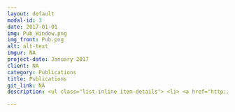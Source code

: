 ```yaml
---
layout: default
modal-id: 3
date: 2017-01-01
img: Pub_Window.png
img_front: Pub.png
alt: alt-text
imgur: NA
project-date: January 2017
client: NA
category: Publications
title: Publications
git_link: NA
description: <ul class="list-inline item-details"> <li> <a href="http://stm.sciencemag.org/content/7/307/307ra154">Human IFNAR2 Deficiency: Lessons for Antiviral Immunity</a></li> <li><a href="http://www.jbc.org/content/early/2016/12/12/jbc.M116.756601">Cytokine-Induced MMP13 Expression in Human Chondrocytes is dependent on Activating Transcription Factor 3 (ATF3) regulation</a></li> <li><a href="http://www.tandfonline.com/doi/full/10.3109/03008207.2016.1168409">The first international workshop on the epigenetics of osteoarthritis</a></li> <li><a href="http://journals.plos.org/plosone/article?id=10.1371/journal.pone.0148024">Leptin and Pro-Inflammatory Stimuli Synergistically Upregulate MMP-1 and MMP-3 Secretion in Human Gingival Fibroblasts.</a></li> <li><a href="http://bmcmedgenet.biomedcentral.com/articles/10.1186/s12881-015-0254-2">Expression Analysis of the Osteoarthritis Genetic Susceptibility Locus Mapping to an Intron of the MCF2L Gene and Marked by the Polymorphism Rs11842874</a></li></ul>

---
```

